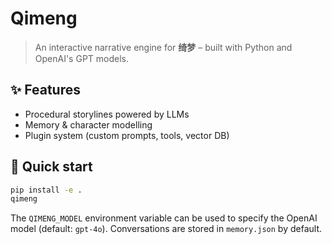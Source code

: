 # Qimeng

> An interactive narrative engine for **绮梦** – built with Python and OpenAI's GPT models.

## ✨ Features
- Procedural storylines powered by LLMs
- Memory & character modelling
- Plugin system (custom prompts, tools, vector DB)

## 🚀 Quick start
```bash
pip install -e .
qimeng
```

The `QIMENG_MODEL` environment variable can be used to specify the OpenAI model (default: `gpt-4o`). Conversations are stored in `memory.json` by default.
